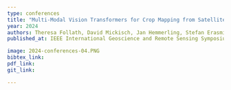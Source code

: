 ```yaml
---
type: conferences
title: "Multi-Modal Vision Transformers for Crop Mapping from Satellite Image Time Series"
year: 2024
authors: Theresa Follath, David Mickisch, Jan Hemmerling, Stefan Erasmi, Marcel Schwieder, Begüm Demir
published_at: IEEE International Geoscience and Remote Sensing Symposium, Athens, Greece, 2024

image: 2024-conferences-04.PNG
bibtex_link:
pdf_link: 
git_link:

---
```

